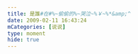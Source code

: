```yaml
---
title: 是誰#在#%~偷偷的%~哭泣~%￥~%*&amp;^
date: 2009-02-11 16:43:24
mCategories: [说说]
type: moment
hide: true
---
```


